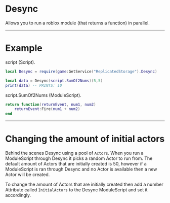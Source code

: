 # Desync

Allows you to run a roblox module (that returns a function) in parallel.

- - -

# Example
script (Script).
```lua
local Desync = require(game:GetService("ReplicatedStorage").Desync)

local data = Desync(script.SumOf2Nums)(5,5)
print(data) -- PRINTS: 10
```

script.SumOf2Nums (ModuleScript).
```lua
return function(returnEvent, num1, num2)
    returnEvent:Fire(num1 + num2)
end
```

- - - 

# Changing the amount of initial actors
Behind the scenes Desync using a pool of `Actors`. When you run a ModuleScript through Desync it picks a random Actor to run from. The default amount of Actors that are initially created is 50, however if a ModuleScript is ran through Desync and no Actor is available then a new Actor will be created.

To change the amount of Actors that are initially created then add a number Attribute called `InitialActors` to the Desync ModuleScript and set it accordingly.
